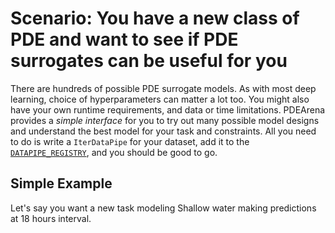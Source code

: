 # Scenario: You have a new class of PDE and want to see if PDE surrogates can be useful for you

There are hundreds of possible PDE surrogate models. As with most deep learning, choice of hyperparameters can matter a lot too.
You might also have your own runtime requirements, and data or time limitations.
PDEArena provides a _simple interface_ for you to try out many possible model designs and understand the best model for your task and constraints.
All you need to do is write a `IterDataPipe` for your dataset, add it to the [`DATAPIPE_REGISTRY`](<>), and you should be good to go.

## Simple Example

Let's say you want a new task modeling Shallow water making predictions at 18 hours interval.
